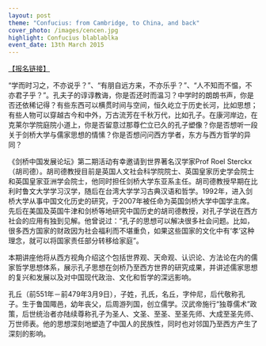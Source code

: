 ```yaml
---
layout: post
theme: "Confucius: from Cambridge, to China, and back"
cover_photo: /images/cencen.jpg
highlight: Confucius blablablka
event_date: 13th March 2015
---
```



<a href= https://docs.google.com/forms/d/1UtrhRX3pRm8Bx1hBgJJ_WnNXt2HTxQDTn1gh6B-qWQg/viewform>【报名链接】</a>

“学而时习之，不亦说乎？”、“有朋自远方来，不亦乐乎？”、“人不知而不愠，不亦君子乎？”。孔夫子的谆谆教诲，你是否还时而温习？中学时的朗朗书声，你是否还依稀记得？有些东西可以横贯时间与空间，恒久屹立于历史长河，比如思想；有些人物可以穿越古今和中外，万古流芳在千秋万代，比如孔子。在康河岸边，在克莱尔学院庭院小道上，你是否留意过那尊伫立已久的孔子塑像？你是否想听一段关于剑桥大学与儒家思想的情愫？你是否想问问西方学者，东方与西方哲学的异同？

《剑桥中国发展论坛》第二期活动有幸邀请到世界著名汉学家Prof Roel Sterckx（胡司德）。胡司德教授目前是英国人文社会科学院院士、英国皇家历史学会院士和英国皇家亚洲学会院士，他同时担任剑桥大学东亚系主任。胡司德教授早期在比利时鲁文大学学习汉学，随后在台湾大学学习古典汉语和哲学。1992年，进入剑桥大学从事中国文化历史的研究，于2007年被任命为英国剑桥大学中国学主席。先后在美国及英国牛津和剑桥等地研究中国历史的胡司德教授，对孔子学说在西方社会的应用有独到见解。他曾说过：“孔子的思想可以解决很多社会问题。比如，很多西方国家的财政因为社会福利而不堪重负，如果这些国家的文化中有‘孝’这种理念，就可以将国家责任部分转移给家庭”。

本期讲座他将从西方视角介绍这个包括世界观、天命观、认识论、方法论在内的儒家哲学思想体系，展示孔子思想在剑桥乃至西方世界的研究成果，并讲述儒家思想的复兴和发展以及对中国现代政治、文化和哲学的深远影响。

孔丘（前551年－前479年3月9日），子姓，孔氏，名丘，字仲尼，后代敬称孔子。生于鲁国陬邑，幼年丧父，后周游列国，创立儒学。汉武帝施行“独尊儒术”政策，后世统治者亦陆续尊称孔子为圣人、文圣、至圣、至圣先师、大成至圣先师、万世师表。他的思想深刻地塑造了中国人的民族性，同时也对邻国乃至西方产生了深刻的影响。